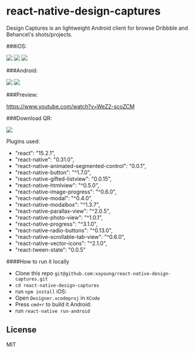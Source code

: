 # react-native-design-captures

Design Captures is an lightweight Android client for browse Dribbble and Behance\\\'s shots/projects.

###iOS:

![](http://firimg.fir.im/95c32aef8b8c10d1c91cc662d721e6c599b8bcfd?imageView2/0/w/426/h/240)
![](http://firimg.fir.im/ec1ac081d81069865341e8f11e6b79166c60d5ab?imageView2/0/w/426/h/240)
![](http://firimg.fir.im/6bf056317791e6f5ea1238a804532ef02b8aa1f4?imageView2/0/w/426/h/240)


###Android:

![](http://pp.myapp.com/ma_pic2/0/shot_42388181_2_1479453949/550)
![](http://pp.myapp.com/ma_pic2/0/shot_42388181_1_1479453949/550)

###Preview:

https://www.youtube.com/watch?v=WeZ2-scoZCM


###Download QR:

![](http://ww3.sinaimg.cn/large/65e4f1e6gw1f9yrenncbjj207s07sdgp.jpg)

Plugins used:
- "react": "15.2.1",
- "react-native": "0.31.0",
- "react-native-animated-segmented-control": "0.0.1",
- "react-native-button": "^1.7.0",
- "react-native-gifted-listview": "0.0.15",
- "react-native-htmlview": "^0.5.0",
- "react-native-image-progress": "^0.6.0",
- "react-native-modal": "^0.4.0",
- "react-native-modalbox": "^1.3.7",
- "react-native-parallax-view": "^2.0.5",
- "react-native-photo-view": "^1.0.1",
- "react-native-progress": "^3.1.0",
- "react-native-radio-buttons": "^0.13.0",
- "react-native-scrollable-tab-view": "^0.6.0",
- "react-native-vector-icons": "^2.1.0",
- "react-tween-state": "0.0.5"

####How to run it locally

- Clone this repo `git@github.com:xayoung/react-native-design-captures.git`
- `cd react-native-design-captures`
- run `npm install`
iOS:
- Open `Designer.xcodeproj` in `XCode`
- Press `cmd+r` to build it
Android:
- run `react-native run-android`

## License
MIT

